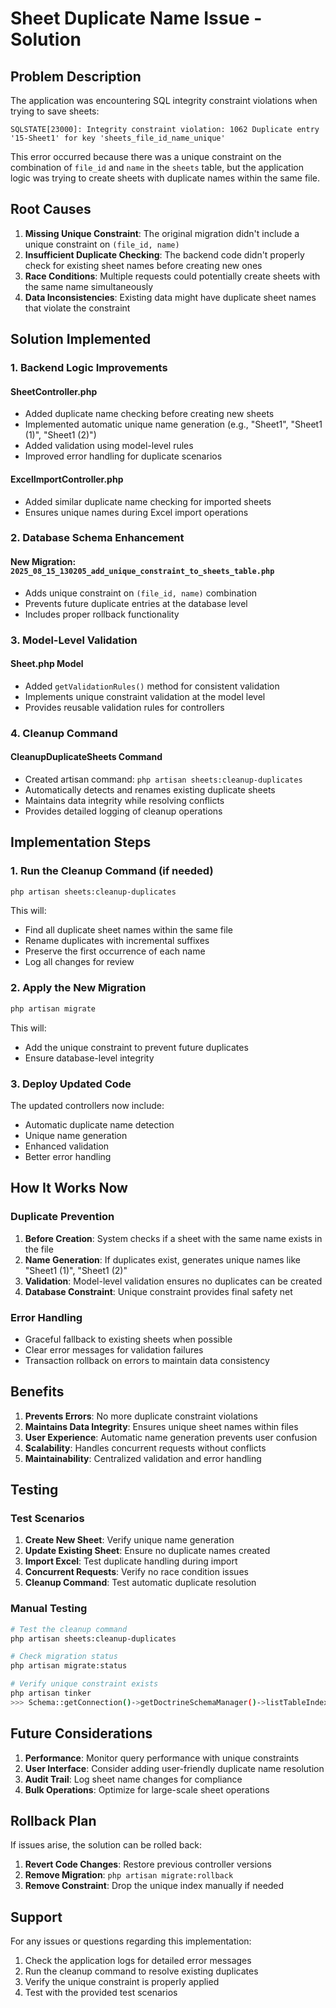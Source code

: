 # Sheet Duplicate Name Issue - Solution

## Problem Description

The application was encountering SQL integrity constraint violations when trying to save sheets:

```
SQLSTATE[23000]: Integrity constraint violation: 1062 Duplicate entry '15-Sheet1' for key 'sheets_file_id_name_unique'
```

This error occurred because there was a unique constraint on the combination of `file_id` and `name` in the `sheets` table, but the application logic was trying to create sheets with duplicate names within the same file.

## Root Causes

1. **Missing Unique Constraint**: The original migration didn't include a unique constraint on `(file_id, name)`
2. **Insufficient Duplicate Checking**: The backend code didn't properly check for existing sheet names before creating new ones
3. **Race Conditions**: Multiple requests could potentially create sheets with the same name simultaneously
4. **Data Inconsistencies**: Existing data might have duplicate sheet names that violate the constraint

## Solution Implemented

### 1. Backend Logic Improvements

#### SheetController.php
- Added duplicate name checking before creating new sheets
- Implemented automatic unique name generation (e.g., "Sheet1", "Sheet1 (1)", "Sheet1 (2)")
- Added validation using model-level rules
- Improved error handling for duplicate scenarios

#### ExcelImportController.php
- Added similar duplicate name checking for imported sheets
- Ensures unique names during Excel import operations

### 2. Database Schema Enhancement

#### New Migration: `2025_08_15_130205_add_unique_constraint_to_sheets_table.php`
- Adds unique constraint on `(file_id, name)` combination
- Prevents future duplicate entries at the database level
- Includes proper rollback functionality

### 3. Model-Level Validation

#### Sheet.php Model
- Added `getValidationRules()` method for consistent validation
- Implements unique constraint validation at the model level
- Provides reusable validation rules for controllers

### 4. Cleanup Command

#### CleanupDuplicateSheets Command
- Created artisan command: `php artisan sheets:cleanup-duplicates`
- Automatically detects and renames existing duplicate sheets
- Maintains data integrity while resolving conflicts
- Provides detailed logging of cleanup operations

## Implementation Steps

### 1. Run the Cleanup Command (if needed)
```bash
php artisan sheets:cleanup-duplicates
```

This will:
- Find all duplicate sheet names within the same file
- Rename duplicates with incremental suffixes
- Preserve the first occurrence of each name
- Log all changes for review

### 2. Apply the New Migration
```bash
php artisan migrate
```

This will:
- Add the unique constraint to prevent future duplicates
- Ensure database-level integrity

### 3. Deploy Updated Code
The updated controllers now include:
- Automatic duplicate name detection
- Unique name generation
- Enhanced validation
- Better error handling

## How It Works Now

### Duplicate Prevention
1. **Before Creation**: System checks if a sheet with the same name exists in the file
2. **Name Generation**: If duplicates exist, generates unique names like "Sheet1 (1)", "Sheet1 (2)"
3. **Validation**: Model-level validation ensures no duplicates can be created
4. **Database Constraint**: Unique constraint provides final safety net

### Error Handling
- Graceful fallback to existing sheets when possible
- Clear error messages for validation failures
- Transaction rollback on errors to maintain data consistency

## Benefits

1. **Prevents Errors**: No more duplicate constraint violations
2. **Maintains Data Integrity**: Ensures unique sheet names within files
3. **User Experience**: Automatic name generation prevents user confusion
4. **Scalability**: Handles concurrent requests without conflicts
5. **Maintainability**: Centralized validation and error handling

## Testing

### Test Scenarios
1. **Create New Sheet**: Verify unique name generation
2. **Update Existing Sheet**: Ensure no duplicate names created
3. **Import Excel**: Test duplicate handling during import
4. **Concurrent Requests**: Verify no race condition issues
5. **Cleanup Command**: Test automatic duplicate resolution

### Manual Testing
```bash
# Test the cleanup command
php artisan sheets:cleanup-duplicates

# Check migration status
php artisan migrate:status

# Verify unique constraint exists
php artisan tinker
>>> Schema::getConnection()->getDoctrineSchemaManager()->listTableIndexes('sheets');
```

## Future Considerations

1. **Performance**: Monitor query performance with unique constraints
2. **User Interface**: Consider adding user-friendly duplicate name resolution
3. **Audit Trail**: Log sheet name changes for compliance
4. **Bulk Operations**: Optimize for large-scale sheet operations

## Rollback Plan

If issues arise, the solution can be rolled back:

1. **Revert Code Changes**: Restore previous controller versions
2. **Remove Migration**: `php artisan migrate:rollback`
3. **Remove Constraint**: Drop the unique index manually if needed

## Support

For any issues or questions regarding this implementation:
1. Check the application logs for detailed error messages
2. Run the cleanup command to resolve existing duplicates
3. Verify the unique constraint is properly applied
4. Test with the provided test scenarios
